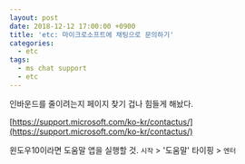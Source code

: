 ```yaml
---
layout: post
date: 2018-12-12 17:00:00 +0900
title: 'etc: 마이크로소프트에 채팅으로 문의하기'
categories:
  - etc
tags:
  - ms chat support
  - etc
---
```


인바운드를 줄이려는지 페이지 찾기 겁나 힘들게 해놨다.

[https://support.microsoft.com/ko-kr/contactus/](https://support.microsoft.com/ko-kr/contactus/)

윈도우10이라면 도움말 앱을 실행할 것. `시작` > '도움말' 타이핑 > `엔터`
